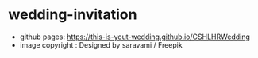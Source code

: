# wedding-invitation

- github pages: https://this-is-yout-wedding.github.io/CSHLHRWedding
- image copyright : Designed by saravami / Freepik
